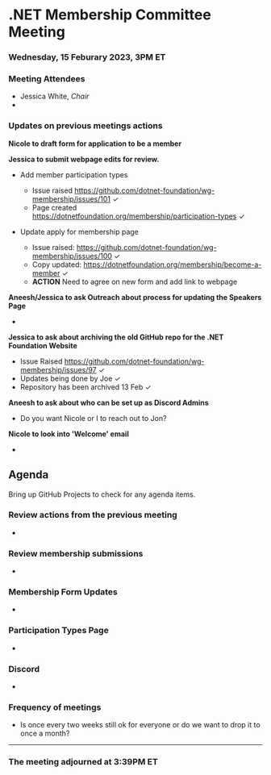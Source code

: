 # .NET Membership Committee Meeting

### Wednesday, 15 Feburary 2023, 3PM ET 

### Meeting Attendees

* Jessica White, *Chair*
* 

### Updates on previous meetings actions

**Nicole to draft form for application to be a member**

**Jessica to submit webpage edits for review.**
    
* Add member participation types
    * Issue raised https://github.com/dotnet-foundation/wg-membership/issues/101 ✓
    * Page created https://dotnetfoundation.org/membership/participation-types ✓

* Update apply for membership page
    * Issue raised:  https://github.com/dotnet-foundation/wg-membership/issues/100 ✓
    * Copy updated: https://dotnetfoundation.org/membership/become-a-member ✓
    * **ACTION** Need to agree on new form and add link to webpage

**Aneesh/Jessica to ask Outreach about process for updating the Speakers Page**

* 

**Jessica to ask about archiving the old GitHub repo for the .NET Foundation Website**

* Issue Raised https://github.com/dotnet-foundation/wg-membership/issues/97 ✓
* Updates being done by Joe ✓ 
* Repository has been archived 13 Feb ✓

**Aneesh to ask about who can be set up as Discord Admins**

* Do you want Nicole or I to reach out to Jon?

**Nicole to look into 'Welcome' email**

*

## Agenda

Bring up GitHub Projects to check for any agenda items.

### **Review actions from the previous meeting**

- 

### **Review membership submissions**

- 

### **Membership Form Updates**

- 

### **Participation Types Page**

- 

### **Discord**

- 

### **Frequency of meetings**

- Is once every two weeks still ok for everyone or do we want to drop it to once a month?


---

### The meeting adjourned at 3:39PM ET
